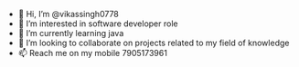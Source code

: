 - 👋 Hi, I’m @vikassingh0778
- 👀 I’m interested in software developer role
- 🌱 I’m currently learning java
- 💞️ I’m looking to collaborate on projects related to my field of knowledge
- 📫 Reach me on my mobile 7905173961

<!---
vikassingh0778/vikassingh0778 is a ✨ special ✨ repository because its `README.md` (this file) appears on your GitHub profile.
You can click the Preview link to take a look at your changes.
--->

